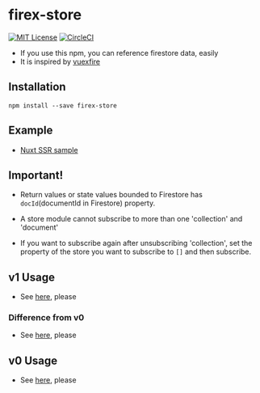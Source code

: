 # firex-store

[![MIT License](http://img.shields.io/badge/license-MIT-blue.svg?style=flat)](LICENSE)
[![CircleCI](https://circleci.com/gh/nor-ko-hi-jp/firex-store.svg?style=svg)](https://circleci.com/gh/nor-ko-hi-jp/firex-store)

- If you use this npm, you can reference firestore data, easily
- It is inspired by [vuexfire](https://github.com/vuejs/vuefire)


## Installation

```
npm install --save firex-store
```

## Example

- [Nuxt SSR sample](https://github.com/nor-ko-hi-jp/firex-store-sample)


## Important!

- Return values or state values bounded to Firestore has `docId`(documentId in Firestore) property.

- A store module cannot subscribe to more than one 'collection' and 'document'

- If you want to subscribe again after unsubscribing 'collection', set the property of the store you want to subscribe to `[]` and then subscribe.


## v1 Usage
- See [here](docs/v1-alpha/v1-usage.md), please


### Difference from v0
- See [here](docs/v1-alpha/v1-difference-from-v0.md), please


## v0 Usage
- See [here](docs/v0/v0-usage.md), please